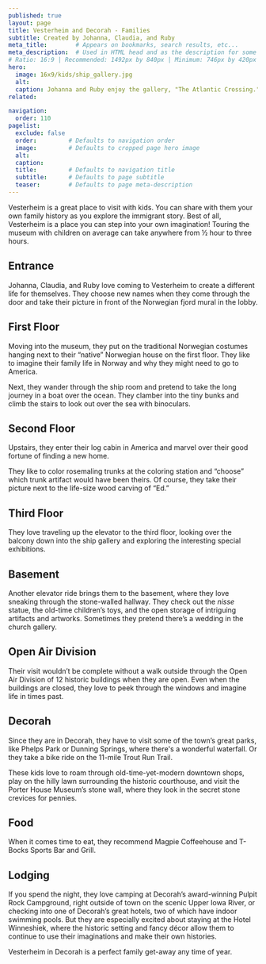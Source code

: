 ```yaml
---
published: true
layout: page
title: Vesterheim and Decorah - Families
subtitle: Created by Johanna, Claudia, and Ruby
meta_title:        # Appears on bookmarks, search results, etc...
meta_description:  # Used in HTML head and as the description for some search engines
# Ratio: 16:9 | Recommended: 1492px by 840px | Minimum: 746px by 420px
hero:
  image: 16x9/kids/ship_gallery.jpg
  alt:
  caption: Johanna and Ruby enjoy the gallery, "The Atlantic Crossing."
related:

navigation:
  order: 110
pagelist:
  exclude: false
  order:         # Defaults to navigation order  
  image:         # Defaults to cropped page hero image
  alt:
  caption:
  title:         # Defaults to navigation title
  subtitle:      # Defaults to page subtitle
  teaser:        # Defaults to page meta-description  
---
```

Vesterheim is a great place to visit with kids. You can share with them your own family history as you explore the immigrant story. Best of all, Vesterheim is a place you can step into your own imagination! Touring the museum with children on average can take anywhere from ½ hour to three hours.

Entrance
-----------------
Johanna, Claudia, and Ruby love coming to Vesterheim to create a different life for themselves. They choose new names when they come through the door and take their picture in front of the Norwegian fjord mural in the lobby.

First Floor
-----------------
Moving into the museum, they put on the traditional Norwegian costumes hanging next to their “native” Norwegian house on the first floor. They like to imagine their family life in Norway and why they might need to go to America. 

Next, they wander through the ship room and pretend to take the long journey in a boat over the ocean. They clamber into the tiny bunks and climb the stairs to look out over the sea with binoculars.

Second Floor
-----------------
Upstairs, they enter their log cabin in America and marvel over their good fortune of finding a new home. 

They like to color rosemaling trunks at the coloring station and “choose” which trunk artifact would have been theirs. Of course, they take their picture next to the life-size wood carving of “Ed.”

Third Floor
-----------------
They love traveling up the elevator to the third floor, looking over the balcony down into the ship gallery and exploring the interesting special exhibitions.

Basement
-----------------
Another elevator ride brings them to the basement, where they love sneaking through the stone-walled hallway. They check out the _nisse_ statue, the old-time children’s toys, and the open storage of intriguing artifacts and artworks. Sometimes they pretend there’s a wedding in the church gallery.

Open Air Division
-----------------
Their visit wouldn’t be complete without a walk outside through the Open Air Division of 12 historic buildings when they are open. Even when the buildings are closed, they love to peek through the windows and imagine life in times past.

Decorah
-----------------
Since they are in Decorah, they have to visit some of the town’s great parks, like Phelps Park or Dunning Springs, where there's a wonderful waterfall. Or they take a bike ride on the 11-mile Trout Run Trail. 

These kids love to roam through old-time-yet-modern downtown shops, play on the hilly lawn surrounding the historic courthouse, and visit the Porter House Museum’s stone wall, where they look in the secret stone crevices for pennies. 

Food
-----------------
When it comes time to eat, they recommend Magpie Coffeehouse and T-Bocks Sports Bar and Grill. 

Lodging
-----------------
If you spend the night, they love camping at Decorah’s award-winning Pulpit Rock Campground, right outside of town on the scenic Upper Iowa River, or checking into one of Decorah’s great hotels, two of which have indoor swimming pools. But they are especially excited about staying at the Hotel Winneshiek, where the historic setting and fancy décor allow them to continue to use their imaginations and make their own histories.

Vesterheim in Decorah is a perfect family get-away any time of year.
